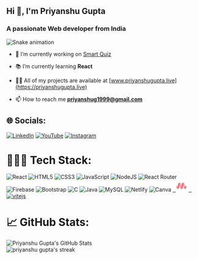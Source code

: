 <h2>Hi 👋, I'm Priyanshu Gupta</h2>
<h3>A passionate Web developer from India</h3>
<img src="https://raw.githubusercontent.com/priyanshu411/priyanshu411/output/snake.svg" alt="Snake animation" />

<!--[![](https://visitcount.itsvg.in/api?id=priyanshu411&icon=5&color=6)](https://visitcount.itsvg.in)-->

- 🔭 I’m currently working on [Smart Quiz](https://github.com/priyanshu411/Smart-Quiz)

- 📚 I’m currently learning **React**

- 👨‍💻 All of my projects are available at [www.priyanshugupta.live](https://priyanshugupta.live)

- 📫 How to reach me **priyanshug1999@gmail.com**


## 🌐 Socials:
[![LinkedIn](https://img.shields.io/badge/LinkedIn-%230077B5.svg?logo=linkedin&logoColor=white)](https://linkedin.com/in/priyanshu-g) [![YouTube](https://img.shields.io/badge/YouTube-%23FF0000.svg?logo=YouTube&logoColor=white)](https://youtube.com/channel/UCeUtVhl3haP9LGR8w7fLOkw) [![Instagram](https://img.shields.io/badge/Instagram-%23E4405F.svg?logo=Instagram&logoColor=white)](https://instagram.com/__priyanshu_gupta)

# 👨🏻‍💻 Tech Stack:
![React](https://img.shields.io/badge/react-%2320232a.svg?style=for-the-badge&logo=react&logoColor=%2361DAFB) ![HTML5](https://img.shields.io/badge/html5-%23E34F26.svg?style=for-the-badge&logo=html5&logoColor=white)  ![CSS3](https://img.shields.io/badge/css3-%231572B6.svg?style=for-the-badge&logo=css3&logoColor=white) ![JavaScript](https://img.shields.io/badge/javascript-%23323330.svg?style=for-the-badge&logo=javascript&logoColor=%23F7DF1E)  ![NodeJS](https://img.shields.io/badge/node.js-6DA55F?style=for-the-badge&logo=node.js&logoColor=white) ![React Router](https://img.shields.io/badge/React_Router-CA4245?style=for-the-badge&logo=react-router&logoColor=white) ![Firebase](https://img.shields.io/badge/firebase-%23039BE5.svg?style=for-the-badge&logo=firebase) ![Bootstrap](https://img.shields.io/badge/bootstrap-%23563D7C.svg?style=for-the-badge&logo=bootstrap&logoColor=white) ![C](https://img.shields.io/badge/c-%2300599C.svg?style=for-the-badge&logo=c&logoColor=white) ![Java](https://img.shields.io/badge/java-%23ED8B00.svg?style=for-the-badge&logo=java&logoColor=white)  ![MySQL](https://img.shields.io/badge/mysql-%2300f.svg?style=for-the-badge&logo=mysql&logoColor=white) ![Netlify](https://img.shields.io/badge/netlify-%23000000.svg?style=for-the-badge&logo=netlify&logoColor=#00C7B7)  ![Canva](https://img.shields.io/badge/Canva-%2300C4CC.svg?style=for-the-badge&logo=Canva&logoColor=white) 
<a href="https://materializecss.com/">&nbsp;&nbsp;<img width="30px" src="https://raw.githubusercontent.com/priyanshu411/portfolio-2.0-using-react/main/src/images/skills-image/materializecss.svg" alt="materializecss"/></a>
<a href="https://vitejs.dev/">&nbsp;&nbsp;<img width="25" src="https://priyanshucdn.netlify.app/data/portfolio/images/vite.svg" alt="vitejs"></a>

# 📈 GitHub Stats:
![Priyanshu Gupta's GitHub Stats](https://github-readme-stats.vercel.app/api?username=priyanshu411&show_icons=true&include_all_commits=true&count_private=true&theme=tokyonight)<br/>
![priyanshu gupta's streak](https://github-readme-streak-stats.herokuapp.com/?user=priyanshu411&theme=tokyonight&hide_border=false)<br/>
